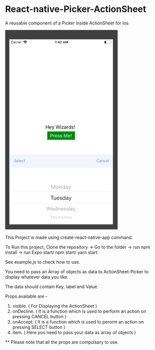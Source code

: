 # React-native-Picker-ActionSheet
A reusable component of a Picker inside ActionSheet for Ios

![ActionSheet](ActionSheet.png)


This Project is made using create-react-native-app command.

To Run this project, Clone the repository -> Go to the folder -> run npm install -> run Expo start/ npm start/ yarn start

See example.js to check how to use.

You need to pass an Array of objects as data to ActionSheet-Picker to display whatever data you like.

The data should contain Key, label and Value.

Props available are -

1) visible. ( For Displaying the ActionSheet )
2) onDecline. ( It is a function which is used to perform an action on pressing CANCEL button )
3) onAccept. ( It is a function which is used to perorm an action on pressing SELECT button )
4) item. ( Here you need to pass your data as array of objects )

** Please note that all the props are compulsary to use.
